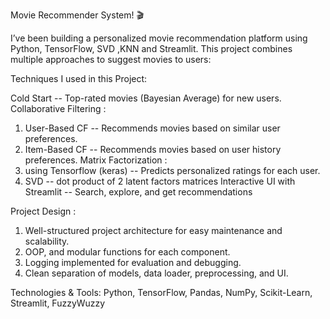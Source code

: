 Movie Recommender System! 🎬

I’ve been building a personalized movie recommendation platform using Python, TensorFlow, SVD ,KNN and Streamlit. This project combines multiple approaches to suggest movies to users:

Techniques I used in this Project:

Cold Start -- Top-rated movies (Bayesian Average) for new users.
Collaborative Filtering :
 1. User-Based CF -- Recommends movies based on similar user preferences.
 2. Item-Based CF -- Recommends movies based on user history preferences.
Matrix Factorization :
 1. using Tensorflow (keras) -- Predicts personalized ratings for each user.
 2. SVD -- dot product of 2 latent factors matrices 
Interactive UI with Streamlit -- Search, explore, and get recommendations 

Project Design :
 1. Well-structured project architecture for easy maintenance and scalability.
 2. OOP, and modular functions for each component.
 3. Logging implemented for evaluation and debugging.
 4. Clean separation of models, data loader, preprocessing, and UI.

Technologies & Tools:
 Python, TensorFlow, Pandas, NumPy, Scikit-Learn, Streamlit, FuzzyWuzzy

